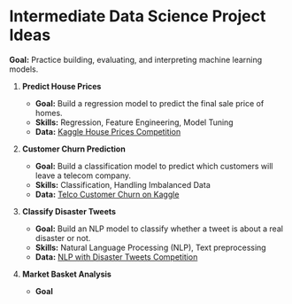 # Intermediate Data Science Project Ideas

**Goal:** Practice building, evaluating, and interpreting machine learning models.

1.  **Predict House Prices**
    *   **Goal:** Build a regression model to predict the final sale price of homes.
    *   **Skills:** Regression, Feature Engineering, Model Tuning
    *   **Data:** [Kaggle House Prices Competition](https://www.kaggle.com/c/house-prices-advanced-regression-techniques)

2.  **Customer Churn Prediction**
    *   **Goal:** Build a classification model to predict which customers will leave a telecom company.
    *   **Skills:** Classification, Handling Imbalanced Data
    *   **Data:** [Telco Customer Churn on Kaggle](https://www.kaggle.com/datasets/blastchar/telco-customer-churn)

3.  **Classify Disaster Tweets**
    *   **Goal:** Build an NLP model to classify whether a tweet is about a real disaster or not.
    *   **Skills:** Natural Language Processing (NLP), Text preprocessing
    *   **Data:** [NLP with Disaster Tweets Competition](https://www.kaggle.com/c/nlp-getting-started)

4.  **Market Basket Analysis**
    *   **Goal**
